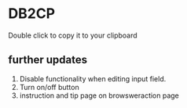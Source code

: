 # DB2CP

Double click to copy it to your clipboard

## further updates
1. Disable functionality when editing input field.
2. Turn on/off button
3. instruction and tip page on browsweraction page
